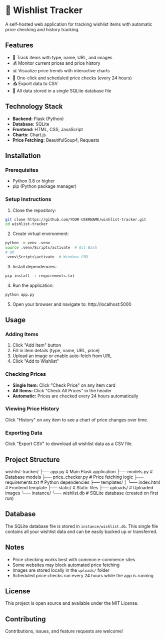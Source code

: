 # 🎁 Wishlist Tracker

A self-hosted web application for tracking wishlist items with automatic price checking and history tracking.

## Features

- 📝 Track items with type, name, URL, and images
- 💰 Monitor current prices and price history
- 📊 Visualize price trends with interactive charts
- 🔄 One-click and scheduled price checks (every 24 hours)
- 📤 Export data to CSV
- 💾 All data stored in a single SQLite database file

## Technology Stack

- **Backend:** Flask (Python)
- **Database:** SQLite
- **Frontend:** HTML, CSS, JavaScript
- **Charts:** Chart.js
- **Price Fetching:** BeautifulSoup4, Requests

## Installation

### Prerequisites

- Python 3.8 or higher
- pip (Python package manager)

### Setup Instructions

1. Clone the repository:
```bash
git clone https://github.com/YOUR-USERNAME/wishlist-tracker.git
cd wishlist-tracker
```

2. Create virtual environment:
```bash
python -m venv .venv
source .venv/Scripts/activate  # Git Bash
# OR
.venv\Scripts\activate  # Windows CMD
```

3. Install dependencies:
```bash
pip install -r requirements.txt
```

4. Run the application:
```bash
python app.py
```

5. Open your browser and navigate to: http://localhost:5000

## Usage

### Adding Items

1. Click "Add Item" button
2. Fill in item details (type, name, URL, price)
3. Upload an image or enable auto-fetch from URL
4. Click "Add to Wishlist"

### Checking Prices

- **Single Item:** Click "Check Price" on any item card
- **All Items:** Click "Check All Prices" in the header
- **Automatic:** Prices are checked every 24 hours automatically

### Viewing Price History

Click "History" on any item to see a chart of price changes over time.

### Exporting Data

Click "Export CSV" to download all wishlist data as a CSV file.

## Project Structure

wishlist-tracker/
├── app.py                 # Main Flask application
├── models.py              # Database models
├── price_checker.py       # Price fetching logic
├── requirements.txt       # Python dependencies
├── templates/
│   └── index.html        # Frontend template
├── static/               # Static files
├── uploads/              # Uploaded images
└── instance/
└── wishlist.db       # SQLite database (created on first run)

## Database

The SQLite database file is stored in `instance/wishlist.db`. This single file contains all your wishlist data and can be easily backed up or transferred.

## Notes

- Price checking works best with common e-commerce sites
- Some websites may block automated price fetching
- Images are stored locally in the `uploads/` folder
- Scheduled price checks run every 24 hours while the app is running

## License

This project is open source and available under the MIT License.

## Contributing

Contributions, issues, and feature requests are welcome!
